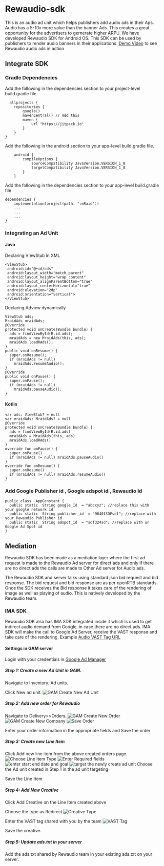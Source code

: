 # Rewaudio-sdk
This is an audio ad unit which helps publishers add audio ads in their Aps. Audio has a 5-10x more value than the banner Ads. This creates a great opportunity for the advertisers to gernerate higher ARPU.
We have developed Rewaudio SDK for Android OS. This SDK can be used by publishers to render audio banners in their applications. [Demo Video](https://drive.google.com/file/d/1KpltJnMTtqgzm8qsgbHYkIY5y5eK0Yb1/view) to see Rewaudio audio ads in action 
## Integrate SDK
### Gradle Dependencies
Add the following in the dependencies section to your project-level build.gradle file.
>
      allprojects {
        repositories {
            google()
            mavenCentral() // Add this
            maven {
                url "https://jitpack.io"
            }
        }
    }
 
Add the following in the android section to your app-level build.gradle file.
>
        android {
            compileOptions {
                sourceCompatibility JavaVersion.VERSION_1_8
                targetCompatibility JavaVersion.VERSION_1_8
            }
        }
 
Add the following in the dependencies section to your app-level build.gradle file 
>
    dependencies {
        implementation(project(path: ":mRaid"))
        ...
        ...
        ...
    }
 
### Integrating an Ad Unit
#### Java
Declaring ViewStub in XML

    <ViewStub>
     android:id="@+id/ads"
     android:layout_width="match_parent"
     android:layout_height="wrap_content"
     android:layout_alignParentBottom="true"
     android:layout_centerHorizontal="true"
     android:elevation="2dp"
     android:orientation="vertical">
    </ViewStub>
  
Declaring Adview dynamically

    ViewStub ads;
    MraidAds mraidAds;
    @Override
    protected void onCreate(Bundle bundle) {
      ads = findViewById(R.id.ads);
      mraidAds = new MraidAds(this, ads);
      mraidAds.loadRAds();
    }       
    public void onResume() {
      super.onResume();
      if (mraidAds != null)
        mraidAds.resumeAudio();
    }
    @Override
    public void onPause() {
      super.onPause();  
      if (mraidAds != null)
        mraidAds.pauseAudio();
    }

#### Kotlin

    var ads: ViewStub? = null
    var mraidAds: MraidAds? = null
    @Override
    protected void onCreate(Bundle bundle) {
      ads = findViewById(R.id.ads)
      mraidAds = MraidAds(this, ads)
      mraidAds.loadRAds()
    }    
    override fun onPause() {
      super.onPause()
      if (mraidAds != null) mraidAds.pauseAudio()
    }
    override fun onResume() {
      super.onResume()
      if (mraidAds != null) mraidAds.resumeAudio()
    }

### Add Google Publisher id , Google adspot id , Rewaudio Id 
    public class  AppConstant {
      public static  String google_Id  = "abcxyz"; //replace this with your google network id
      public static  String publisher_id  = "98401SDFsdf"; //replace with your Rewaudio Publisher id
      public static  String adspot_id  = "sdf324sd"; //replace with ur Google Ad Spot id
    }

## Mediation 
Rewaudio SDK has been made as a mediation layer where the first ad request is made to the Rewaudio Ad server for direct ads and only if there are no direct ads the calls are made to Other Ad server for Audio ads.

The Rewaudio SDK and server talks using standard json bid request and bid response. The bid request and bid response are as per openRTB standards. Once the SDK receives the Bid response it takes care of the rendering of image as well as playing of audio. This is natively developed by the Rewaudio team.

### IMA SDK
Rewaudio SDK also has IMA SDK integrated inside it which is used to get indirect audio demand from Google, in case there are no direct ads. IMA SDK will make the call to Google Ad Server, receive the VAST response and take care of the rendering.
Example [Audio VAST Tag URL](https://pubads.g.doubleclick.net/gampad/ads?iu=/21775744923/external/audio-preroll&ad_type=audio&sz=1x1&ciu_szs=300x250&gdfp_req=1&output=vast&unviewed_position_start=1&env=vp&impl=s&correlator=)

#### Settings in GAM server
Login with your credentials in [Google Ad Manager](https://admanager.google.com/)

##### Step 1: Create a new Ad Unit in GAM. 

Navigate to Inventory. Ad units.

Click New ad unit.
![GAM Create New Ad Unit](https://lh4.googleusercontent.com/-6dXbnLd2IdqIb035eYBK0c80FngYiH4lqMEp4qVhReiBYHqgwqSiMlFhUqeqw3i9zA=w2400)

##### Step 2: Add new order for Rewaudio

Navigate to Delivery>>Orders.
![GAM Create New Order](https://lh5.googleusercontent.com/tgdqXH7MaSXngdW-VHkBaIJyLz5GVPrSn6UYQFROoMTbjJrOTEP2x-W3u0qeSKYmt_Q=w2400)
![GAM Create New Company](https://lh6.googleusercontent.com/uQA31Kw6Um3fueqJ-I_RNfEE6PVbXMONyBzaFO3_8TKkDo8xo3Nh7-X_1fjnIkRz6tU=w2400)
![Save Order](https://lh4.googleusercontent.com/LYrzeXonKzfsddUssD3tGzLw63_rI3gMaSidFmV6ajyKkitQQ3ZyGE1CZaJcFR5Y-co=w2400)

Enter your order information in the appropriate fields and Save the order

##### Step 3: Create new Line Item

Click Add new line item from the above created orders page.
![Choose Line Item Type](https://lh6.googleusercontent.com/C0z4x51pZB7yLxByVjj5mc87jLvKEclq86_sTXkv2TQSy7Gjiid4DW2W2W-CQ9iTMlA=w2400)
![Enter Required fields](https://lh6.googleusercontent.com/uCiNb8w9Cz_in2E5KbXQAJMv0jcH2i_r7ldCoo8SiMcazW555n-NkBFXrtYI-wSrOss=w2400)
![enter start end date and goal](https://lh6.googleusercontent.com/RWcnWJLEX-kDc6jU6fPpkxbrvlFPd_cOU7ewj5i-HWDjPzuIFYjDHfnW1hI1k6r6frY=w2400)
![target the newly create ad unit](https://lh4.googleusercontent.com/3lwD0bpDR55oxY7rojco8uyvhojfEcdanDEW_FiJ25BtNqVXfhIzs7aV362mUW1MWSw=w2400)
Choose the Ad unit created in Step 1 in the ad unit targeting 

Save the Line Item

##### Step 4: Add New Creative

Click Add Creative on the Line Item created above

Choose the type as Redirect
![Creative Type](https://lh4.googleusercontent.com/DqdTlSxi7prY6qaOLGxipyE3binVtONx0Yc87ku8KfrYXpB06COmqk9hB1PsXF4ZqDw=w2400)

Enter the VAST tag shared with you by the team
![VAST Tag](https://lh5.googleusercontent.com/eRh0piE3Gn2_4cwXe7xuW6fAnw0j0KS5XijWu4ElHLtBTtbLgOaaQMsafxBhrgfOpOM=w2400)

Save the creative.

##### Step 5: Update ads.txt in your server

Add the ads.txt shared by Rewaudio team in your existing ads.txt on your server.
